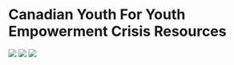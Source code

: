 # Canadian Youth For Youth Empowerment Crisis Resources

<a href="https://www.instagram.com/cy4ye/"><img src="https://img.shields.io/badge/@cy4ye-E4405F?style=flat&logo=instagram&logoColor=white"/></a>
<a href="https://www.facebook.com/cy4ye/"><img src="https://img.shields.io/badge/@cy4ye-1877F2?style=flat&logo=facebook&logoColor=white"/></a>
<a href="https://twitter.com/CY4YE"><img src="https://img.shields.io/badge/@CY4YE-1DA1F2?style=flat&logo=twitter&logoColor=white"/></a>

